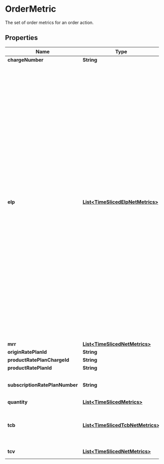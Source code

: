 

# OrderMetric

The set of order metrics for an order action.

## Properties

| Name | Type | Description | Notes |
|------------ | ------------- | ------------- | -------------|
|**chargeNumber** | **String** |  |  [optional] |
|**elp** | [**List&lt;TimeSlicedElpNetMetrics&gt;**](TimeSlicedElpNetMetrics.md) | The extended list price which is calculated by the original product catalog list price multiplied by the delta quantity.  The &#x60;elp&#x60; nested field is only available to existing Orders customers who already have access to the field.  **Note:** The following Order Metrics have been deprecated. Any new customers who onboard on [Orders](https://knowledgecenter.zuora.com/Billing/Subscriptions/Orders/AA_Overview_of_Orders) or [Orders Harmonization](https://knowledgecenter.zuora.com/Billing/Subscriptions/Orders/Orders_Harmonization/Orders_Harmonization) will not get these metrics. * The Order ELP and Order Item objects  * The \&quot;Generated Reason\&quot; and \&quot;Order Item ID\&quot; fields in the Order MRR, Order TCB, Order TCV, and Order Quantity objects  Existing Orders customers who have these metrics will continue to be supported.  |  [optional] |
|**mrr** | [**List&lt;TimeSlicedNetMetrics&gt;**](TimeSlicedNetMetrics.md) |  |  [optional] |
|**originRatePlanId** | **String** |  |  [optional] |
|**productRatePlanChargeId** | **String** |  |  [optional] |
|**productRatePlanId** | **String** |  |  [optional] |
|**subscriptionRatePlanNumber** | **String** | Number of a subscription rate plan for this subscription.  |  [optional] |
|**quantity** | [**List&lt;TimeSlicedMetrics&gt;**](TimeSlicedMetrics.md) |  |  [optional] |
|**tcb** | [**List&lt;TimeSlicedTcbNetMetrics&gt;**](TimeSlicedTcbNetMetrics.md) | Total contracted billing which is the forecast value for the total invoice amount. |  [optional] |
|**tcv** | [**List&lt;TimeSlicedNetMetrics&gt;**](TimeSlicedNetMetrics.md) | Total contracted value. |  [optional] |



